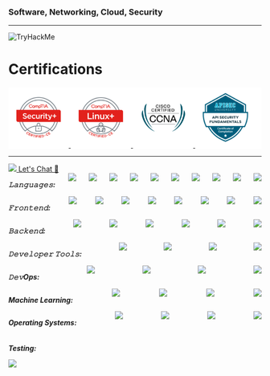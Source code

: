 ### Software, Networking, Cloud, Security
<!--
<div style="border:50px; color:black;display: inline;">
 <h2> Interests </h2>
  
 *Caffiene* | *Anime* | *Fitness* | *Coding/CTF* | *Stand Up Comedy* |
:---:|:---:|:---:|:---:|:---:|
<img src="Github-Assets/coffee.gif" width="100px" height="100px" />  |  <img src="Github-Assets/attack-on-titan-funny.gif" width="100px" height="100px" /> | <img src="Github-Assets/weightlifting-lifting-weights.gif" width="100px" height="100px"/> | <img src="Github-Assets/hacker-python.gif" width="100px" height="100px"/> | <img src="Github-Assets/mriglesias-gabriel.gif" width="100px" height="100px"/>
  
</div>
 -->


<hr/>

<img src="https://tryhackme-badges.s3.amazonaws.com/aflux.png" alt="TryHackMe">

# Certifications

<div style="background-color: white;">
  <a href="https://www.credly.com/badges/35a4b639-4dac-4a04-9b73-5cc7a3454422/public_url" target="_blank">
    <img src="https://raw.githubusercontent.com/alexlux58/alexlux58/main/Github-Assets/comptia-security-ce-certification.png" alt="CompTIA Security+ CE Certification" width="100px" height="100px" style="background-color: white; padding: 10px; border-radius: 5px;" />
  </a>
 
 <a href="https://www.credly.com/badges/3d6a27ff-e44c-434a-9de2-ca98ac77aa9e/public_url" target="_blank">
    <img src="https://github.com/alexlux58/alexlux58/blob/main/Github-Assets/comptia-linux-ce-certification.png" alt="CompTIA Linux+ CE Certification" width="100px" height="100px" style="background-color: white; padding: 10px; border-radius: 5px;" />
  </a>
  <a href="https://www.credly.com/badges/5486aed2-c53f-4b43-9e59-662083d04a24/public_url" target="_blank">
    <img src="https://raw.githubusercontent.com/alexlux58/alexlux58/main/Github-Assets/ccna.png" alt="CCNA Certification" width="100px" height="100px" style="background-color: white; padding: 10px; border-radius: 5px;" />
  </a>
  <a href="https://www.credly.com/badges/746f91d6-1081-42cf-ab13-730eb4375adb/public_url" target="_blank">
    <img src="https://raw.githubusercontent.com/alexlux58/alexlux58/main/Github-Assets/api-security-fundamentals.png" alt="API Security Fundementals Certification" width="100px" height="100px" style="background-color: white; padding: 10px; border-radius: 5px;" />
  </a>
</div>





<!--
Hi my name is Alex Lux a CS grad based out of California.<br />
&emsp;🔥 I thrive on challanges in an effort to achive more and better myself.<br />
&emsp;🤝 I am a proponent for supporting others and sharing ideas in a team environment.<br />
&emsp;👨‍💻 I have penchant for simplfying complexities.<br /> 
 -->
<hr/>

<a href="https://www.linkedin.com/in/alex-lux/" target="_blank">
  <img src="https://img.shields.io/badge/LinkedIn-0077B5?style=for-the-badge&logo=linkedin&logoColor=white" />
</a>

<a href="mailto:alexlux58@gmail.com?subject=From Github">
Let's Chat 💭
</a>

<h5 style="display: flex; justify-content: space-between; margin: 0; padding: 0;">
<p>𝙻𝚊𝚗𝚐𝚞𝚊𝚐𝚎𝚜: </p>
 
<img src="https://img.shields.io/badge/python-3670A0?style=for-the-badge&logo=python&logoColor=ffdd54" />
   <img src="https://img.shields.io/badge/javascript-%23323330.svg?style=for-the-badge&logo=javascript&logoColor=%23F7DF1E" />
   <img src="https://img.shields.io/badge/c-%2300599C.svg?style=for-the-badge&logo=c&logoColor=white" />
   <img src="https://img.shields.io/badge/c++-%2300599C.svg?style=for-the-badge&logo=c%2B%2B&logoColor=white" />
   <img src="https://img.shields.io/badge/c%23-%23239120.svg?style=for-the-badge&logo=c-sharp&logoColor=white" />
   <img src="https://img.shields.io/badge/java-%23ED8B00.svg?style=for-the-badge&logo=java&logoColor=white" />
   <img src="https://img.shields.io/badge/html5-%23E34F26.svg?style=for-the-badge&logo=html5&logoColor=white" />
   <img src="https://img.shields.io/badge/css3-%231572B6.svg?style=for-the-badge&logo=css3&logoColor=white" />
   <img src="https://img.shields.io/badge/PowerShell-%235391FE.svg?style=for-the-badge&logo=powershell&logoColor=white" />
   <img src="https://img.shields.io/badge/shell_script-%23121011.svg?style=for-the-badge&logo=gnu-bash&logoColor=white" />
</h5>
<h5 style="display: flex; justify-content: space-between; margin: 0; padding: 0;">
<p>𝙵𝚛𝚘𝚗𝚝𝚎𝚗𝚍: </p>
   <img src="https://img.shields.io/badge/react-%2320232a.svg?style=for-the-badge&logo=react&logoColor=%2361DAFB)" />
   <img src="https://img.shields.io/badge/bootstrap-%238511FA.svg?style=for-the-badge&logo=bootstrap&logoColor=white" />
   <img src="https://img.shields.io/badge/tailwindcss-%2338B2AC.svg?style=for-the-badge&logo=tailwind-css&logoColor=white" />
   <img src="https://img.shields.io/badge/SASS-hotpink.svg?style=for-the-badge&logo=SASS&logoColor=white" />
   <img src="https://img.shields.io/badge/Semantic%20UI%20React-%2335BDB2.svg?style=for-the-badge&logo=SemanticUIReact&logoColor=white" />
   <img src="https://img.shields.io/badge/MUI-%230081CB.svg?style=for-the-badge&logo=mui&logoColor=white" />
   <img src="https://img.shields.io/badge/threejs-black?style=for-the-badge&logo=three.js&logoColor=white" />
   <img src="https://img.shields.io/badge/spring-%236DB33F.svg?style=for-the-badge&logo=spring&logoColor=white" />
</h5>
<h5 style="display: flex; justify-content: space-between; margin: 0; padding: 0;">
<p>𝙱𝚊𝚌𝚔𝚎𝚗𝚍: </p>
   <img src="https://img.shields.io/badge/django-%23092E20.svg?style=for-the-badge&logo=django&logoColor=white" />
   <img src="https://img.shields.io/badge/flask-%23000.svg?style=for-the-badge&logo=flask&logoColor=white" />
   <img src="https://img.shields.io/badge/node.js-6DA55F?style=for-the-badge&logo=node.js&logoColor=white" />
   <img src="https://img.shields.io/badge/.NET-5C2D91?style=for-the-badge&logo=.net&logoColor=white" />
   <img src="https://img.shields.io/badge/mysql-%2300f.svg?style=for-the-badge&logo=mysql&logoColor=white" />
   <img src="https://img.shields.io/badge/MongoDB-%234ea94b.svg?style=for-the-badge&logo=mongodb&logoColor=white" />
</h5>
<h5 style="display: flex; justify-content: space-between; margin: 0; padding: 0;">
<p>𝙳𝚎𝚟𝚎𝚕𝚘𝚙𝚎𝚛 𝚃𝚘𝚘𝚕𝚜: </p>
   <img src="https://img.shields.io/badge/git-%23F05033.svg?style=for-the-badge&logo=git&logoColor=white" />
   <img src="https://img.shields.io/badge/NPM-%23000000.svg?style=for-the-badge&logo=npm&logoColor=white" />
   <img src="https://img.shields.io/badge/figma-%23F24E1E.svg?style=for-the-badge&logo=figma&logoColor=white" />
   <img src="https://img.shields.io/badge/Postman-FF6C37?style=for-the-badge&logo=postman&logoColor=white" />
</h5>
<h5 style="display: flex; justify-content: space-between; margin: 0; padding: 0;">
<p>𝙳𝚎𝚟Ops: </p>
   <img src="https://img.shields.io/badge/jenkins-%232C5263.svg?style=for-the-badge&logo=jenkins&logoColor=white" />
   <img src="https://img.shields.io/badge/docker-%230db7ed.svg?style=for-the-badge&logo=docker&logoColor=white" />
   <img src="https://img.shields.io/badge/kubernetes-%23326ce5.svg?style=for-the-badge&logo=kubernetes&logoColor=white" />
   <img src="https://img.shields.io/badge/ansible-%231A1918.svg?style=for-the-badge&logo=ansible&logoColor=white" />
</h5>
<h5 style="display: flex; justify-content: space-between; margin: 0; padding: 0;">
<p>Machine Learning: </p>
  <img src="https://img.shields.io/badge/numpy-%23013243.svg?style=for-the-badge&logo=numpy&logoColor=white" />
  <img src="https://img.shields.io/badge/pandas-%23150458.svg?style=for-the-badge&logo=pandas&logoColor=white" />
  <img src="https://img.shields.io/badge/scikit--learn-%23F7931E.svg?style=for-the-badge&logo=scikit-learn&logoColor=white" />
  <img src="https://img.shields.io/badge/Keras-%23D00000.svg?style=for-the-badge&logo=Keras&logoColor=white" />
</h5>
<h5 style="display: flex; justify-content: space-between; margin: 0; padding: 0;">
<p>Operating Systems: </p>
  <img src="https://img.shields.io/badge/Kali-268BEE?style=for-the-badge&logo=kalilinux&logoColor=white" />
  <img src="https://img.shields.io/badge/mac%20os-000000?style=for-the-badge&logo=macos&logoColor=F0F0F0" />
  <img src="https://img.shields.io/badge/Windows-0078D6?style=for-the-badge&logo=windows&logoColor=white" />
  <img src="[https://img.shields.io/badge/Android-3DDC84?style=for-the-badge&logo=android&logoColor=white" />
</h5>
<h5>
<p>Testing:</p>
  <img src="https://img.shields.io/badge/-selenium-%43B02A?style=for-the-badge&logo=selenium&logoColor=white"/>
</h5>
